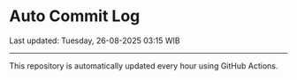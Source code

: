 # Auto Commit Log

Last updated: Tuesday, 26-08-2025 03:15 WIB

---

This repository is automatically updated every hour using GitHub Actions.
